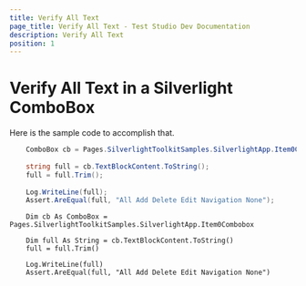 ```yaml
---
title: Verify All Text
page_title: Verify All Text - Test Studio Dev Documentation
description: Verify All Text
position: 1
---
```

# Verify All Text in a Silverlight ComboBox 

Here is the sample code to accomplish that.

````C#
    ComboBox cb = Pages.SilverlightToolkitSamples.SilverlightApp.Item0Combobox;
    
    string full = cb.TextBlockContent.ToString();
    full = full.Trim();
    
    Log.WriteLine(full);
    Assert.AreEqual(full, "All Add Delete Edit Navigation None");
````
````VB
    Dim cb As ComboBox = Pages.SilverlightToolkitSamples.SilverlightApp.Item0Combobox
    
    Dim full As String = cb.TextBlockContent.ToString()
    full = full.Trim()
    
    Log.WriteLine(full)
    Assert.AreEqual(full, "All Add Delete Edit Navigation None")
````